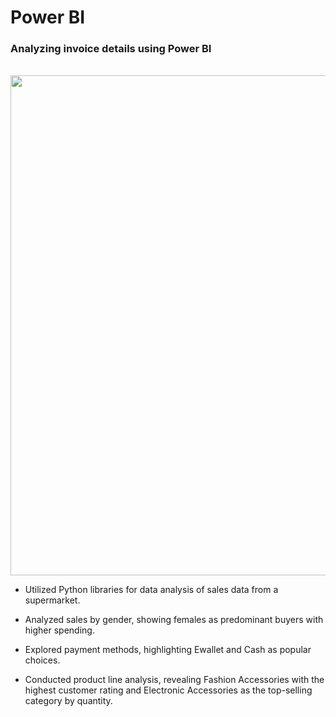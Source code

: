 <h1>Power BI</h1>

<h3>Analyzing invoice details using Power BI</h3>
<br>

  <img src="Assests/img.png" width=800 />

* Utilized Python libraries for data analysis of sales data from a supermarket.

* Analyzed sales by gender, showing females as predominant buyers with higher spending.

* Explored payment methods, highlighting Ewallet and Cash as popular choices.

* Conducted product line analysis, revealing Fashion Accessories with the highest customer rating and Electronic Accessories as the top-selling category by quantity.

